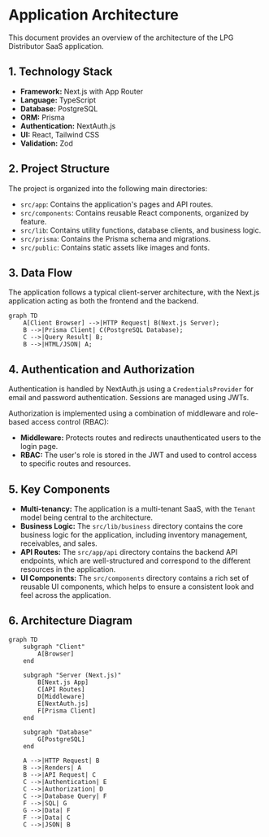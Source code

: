 # Application Architecture

This document provides an overview of the architecture of the LPG Distributor SaaS application.

## 1. Technology Stack

*   **Framework:** Next.js with App Router
*   **Language:** TypeScript
*   **Database:** PostgreSQL
*   **ORM:** Prisma
*   **Authentication:** NextAuth.js
*   **UI:** React, Tailwind CSS
*   **Validation:** Zod

## 2. Project Structure

The project is organized into the following main directories:

*   `src/app`: Contains the application's pages and API routes.
*   `src/components`: Contains reusable React components, organized by feature.
*   `src/lib`: Contains utility functions, database clients, and business logic.
*   `src/prisma`: Contains the Prisma schema and migrations.
*   `src/public`: Contains static assets like images and fonts.

## 3. Data Flow

The application follows a typical client-server architecture, with the Next.js application acting as both the frontend and the backend.

```mermaid
graph TD
    A[Client Browser] -->|HTTP Request| B(Next.js Server);
    B -->|Prisma Client| C(PostgreSQL Database);
    C -->|Query Result| B;
    B -->|HTML/JSON| A;
```

## 4. Authentication and Authorization

Authentication is handled by NextAuth.js using a `CredentialsProvider` for email and password authentication. Sessions are managed using JWTs.

Authorization is implemented using a combination of middleware and role-based access control (RBAC):

*   **Middleware:** Protects routes and redirects unauthenticated users to the login page.
*   **RBAC:** The user's role is stored in the JWT and used to control access to specific routes and resources.

## 5. Key Components

*   **Multi-tenancy:** The application is a multi-tenant SaaS, with the `Tenant` model being central to the architecture.
*   **Business Logic:** The `src/lib/business` directory contains the core business logic for the application, including inventory management, receivables, and sales.
*   **API Routes:** The `src/app/api` directory contains the backend API endpoints, which are well-structured and correspond to the different resources in the application.
*   **UI Components:** The `src/components` directory contains a rich set of reusable UI components, which helps to ensure a consistent look and feel across the application.

## 6. Architecture Diagram

```mermaid
graph TD
    subgraph "Client"
        A[Browser]
    end

    subgraph "Server (Next.js)"
        B[Next.js App]
        C[API Routes]
        D[Middleware]
        E[NextAuth.js]
        F[Prisma Client]
    end

    subgraph "Database"
        G[PostgreSQL]
    end

    A -->|HTTP Request| B
    B -->|Renders| A
    B -->|API Request| C
    C -->|Authentication| E
    C -->|Authorization| D
    C -->|Database Query| F
    F -->|SQL| G
    G -->|Data| F
    F -->|Data| C
    C -->|JSON| B